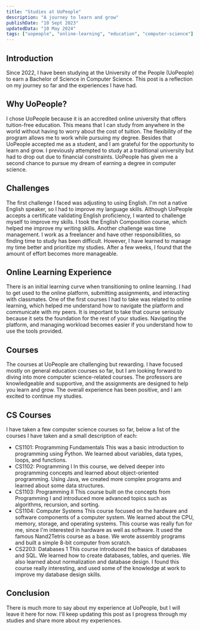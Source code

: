 ```yaml
---
title: "Studies at UoPeople"
description: "A journey to learn and grow"
publishDate: "10 Sept 2023"
updatedData: "10 May 2024"
tags: ["uopeople", "online-learning", "education", "computer-science"]
---
```


## Introduction
Since 2022, I have been studying at the University of the People (UoPeople) to earn a Bachelor of Science in Computer Science. This post is a reflection on my journey so far and the experiences I have had.

## Why UoPeople?
I chose UoPeople because it is an accredited online university that offers tuition-free education.
This means that I can study from anywhere in the world without having to worry about the cost of tuition. The flexibility of the program allows me to work while pursuing my degree.
Besides that UoPeople accepted me as a student, and I am grateful for the opportunity to learn and grow.
I previously attempted to study at a traditional university but had to drop out due to financial constraints.
UoPeople has given me a second chance to pursue my dream of earning a degree in computer science.

## Challenges
The first challenge I faced was adjusting to using English. I'm not a native English speaker, so I had to improve my language skills.
Although UoPeople accepts a certificate validating English proficiency, I wanted to challenge myself to improve my skills.
I took the English Composition course, which helped me improve my writing skills.
Another challenge was time management. I work as a freelancer and have other responsibilities, so finding time to study has been difficult.
However, I have learned to manage my time better and prioritize my studies. After a few weeks, I found that the amount of effort becomes more manageable.

## Online Learning Experience
There is an initial learning curve when transitioning to online learning. I had to get used to the online platform, submitting assignments, and interacting with classmates.
One of the first courses I had to take was related to online learning, which helped me understand how to navigate the platform and communicate with my peers.
It is important to take that course seriously because it sets the foundation for the rest of your studies. Navigating the platform, and managing workload becomes easier if you understand how to use the tools provided.

## Courses
The courses at UoPeople are challenging but rewarding. I have focused mostly on general education courses so far, but I am looking forward to diving into more computer science-related courses.
The professors are knowledgeable and supportive, and the assignments are designed to help you learn and grow. The overall experience has been positive, and I am excited to continue my studies.

## CS Courses
I have taken a few computer science courses so far, below a list of the courses I have taken and a small description of each:

- CS1101: Programming Fundamentals
  This was a basic introduction to programming using Python. We learned about variables, data types, loops, and functions.
- CS1102: Programming I
  In this course, we delved deeper into programming concepts and learned about object-oriented programming. Using Java, we created more complex programs and learned about some data structures.
- CS1103: Programming II
  This course built on the concepts from Programming I and introduced more advanced topics such as algorithms, recursion, and sorting.
- CS1104: Computer Systems
  This course focused on the hardware and software components of a computer system. We learned about the CPU, memory, storage, and operating systems.
  This course was really fun for me, since I'm interested in hardware as well as software. It used the famous Nand2Tetris course as a base.
  We wrote assembly programs and built a simple 8-bit computer from scratch.
- CS2203: Databases 1
  This course introduced the basics of databases and SQL. We learned how to create databases, tables, and queries. We also learned about normalization and database design.
  I found this course really interesting, and used some of the knowledge at work to improve my database design skills.

## Conclusion
There is much more to say about my experience at UoPeople, but I will leave it here for now. I'll keep updating this post as I progress through my studies and share more about my experiences.

